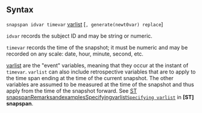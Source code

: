 ## Syntax

`snapspan idvar timevar`
[varlist](http://www.stata.com/help.cgi?varlist)
\[`, generate(newt0var) replace`\]

`idvar` records the subject ID and may be string or numeric.

`timevar` records the time of the snapshot; it must be numeric and may
be recorded on any scale: date, hour, minute, second, etc.

[varlist](http://www.stata.com/help.cgi?varlist)
are the "event" variables, meaning that they occur at the instant of
`timevar`. `varlist` can also include retrospective variables that are
to apply to the time span ending at the time of the current snapshot.
The other variables are assumed to be measured at the time of the
snapshot and thus apply from the time of the snapshot forward. See [ST
snapspanRemarksandexamplesSpecifyingvarlist`Specifying varlist`](http://www.stata.com/manuals14/stsnapspanremarksandexamplesspecifyingvarlist.pdf)
in **\[ST\] snapspan**.

